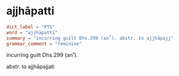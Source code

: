 # ajjhāpatti

``` toml
dict_label = "PTS"
word = "ajjhāpatti"
summary = "incurring guilt Dhs.299 (an˚). abstr. to ajjhāpajj"
grammar_comment = "feminine"
```

incurring guilt Dhs.299 (an˚).

abstr. to ajjhāpajjati


